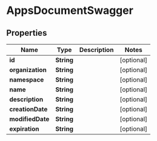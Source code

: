 # AppsDocumentSwagger

## Properties
Name | Type | Description | Notes
------------ | ------------- | ------------- | -------------
**id** | **String** |  |  [optional]
**organization** | **String** |  |  [optional]
**namespace** | **String** |  |  [optional]
**name** | **String** |  |  [optional]
**description** | **String** |  |  [optional]
**creationDate** | **String** |  |  [optional]
**modifiedDate** | **String** |  |  [optional]
**expiration** | **String** |  |  [optional]
